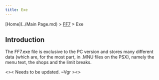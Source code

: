 ```yaml
---
title: Exe
---
```


[Home](../Main Page.md) > [FF7](../FF7.md) > Exe

## Introduction

The FF7.exe file is exclusive to the PC version and stores many different data (which are, for the most part, in .MNU files on the PSX), namely the menu text, the shops and the limit breaks.

&lt;&gt;&lt; Needs to be updated. \~Vgr &gt;&lt;&gt;
